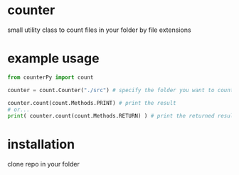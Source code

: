 # counter
small utility class to count files in your folder by file extensions

# example usage
```py
from counterPy import count

counter = count.Counter("./src") # specify the folder you want to count files from

counter.count(count.Methods.PRINT) # print the result
# or...
print( counter.count(count.Methods.RETURN) ) # print the returned result
```
# installation
clone repo in your folder


